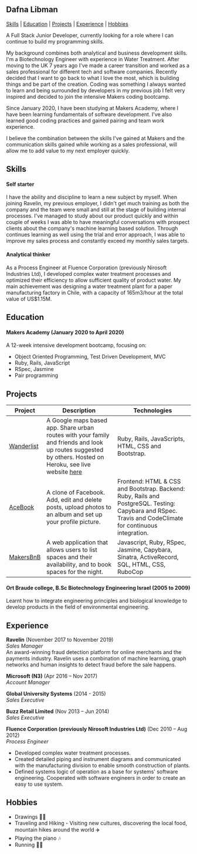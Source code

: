 ## Dafna Libman

[Skills](#skills) | [Education](#education) | [Projects](#projects) | [Experience](#experience) | [Hobbies](#hobbies)

A Full Stack Junior Developer, currently looking for a role where I can continue to build my programming skills.

My background combines both analytical and business development skills. I'm a Biotechnology Engineer with experience in Water Treatment. After moving to the UK 7 years ago I've made a career transition and worked as a sales professional for different tech and software companies. Recently decided that I want to go back to what I love the most, which is building things and be part of the creation. Coding was something I always wanted to learn and being surrounded by developers in my previous job I felt very inspired and decided to join the intensive Makers coding bootcamp.

Since January 2020, I have been studying at Makers Academy, where I have been learning fundamentals of software development. I've also learned good coding practices and gained pairing and team work experience.

I believe the combination between the skills I've gained at Makers and the communication skills gained while working as a sales professional, will allow me to add value to my next employer quickly. 

## Skills

#### Self starter 

I have the ability and discipline to learn a new subject by myself. When joining Ravelin, my previous employer, I didn't get much training as both the company and the team were small and still at the stage of building internal processes. I've managed to study about our product quickly and within couple of weeks I was able to have meaningful conversations with prospect clients about the company's machine learning based solution. Through continues learning as well using the trial and error approach, I was able to improve my sales process and constantly exceed my monthly sales targets.

#### Analytical thinker 

As a Process Engineer at Fluence Corporation (previously Nirosoft Industries Ltd), I developed complex water treatment processes and optimized their efficiency to allow sufficient quality of product water. My main achievement was designing a water treatment plant for a paper manufacturing factory in Chile, with a capacity of 165m3/hour at the total value of US$1.15M. 

## Education

#### Makers Academy (January 2020 to April 2020)

A 12-week intensive development bootcamp, focusing on:
- Object Oriented Programming, Test Driven Development, MVC
- Ruby, Rails, JavaScript
- RSpec, Jasmine
- Pair programming

## Projects

| Project | Description | Technologies |
| --- | --- | --- |
| [Wanderlist](https://github.com/Dlibmanw/Wanderlist) | A Google maps based app. Share urban routes with your family and friends and look up routes suggested by others. Hosted on Heroku, see live website [here](https://wanderlist-makers.herokuapp.com/) | Ruby, Rails, JavaScripts, HTML, CSS and Bootstrap. |
| [AceBook](https://github.com/Dlibmanw/aceBook-PingPong) | A clone of Facebook. Add, edit and delete posts, upload photos to an album and set up your profile picture. | Frontend: HTML & CSS and Bootstrap. Backend: Ruby, Rails and PostgreSQL. Testing: Capybara and RSpec. Travis and CodeClimate for continuous integration. 
| [MakersBnB](https://github.com/Dlibmanw/MakersBnB) | A web application that allows users to list spaces and their availability, and to book spaces for the night. | Javascript, Ruby, RSpec, Jasmine, Capybara, Sinatra, ActiveRecord, SQL, HTML, CSS, RuboCop |

#### Ort Braude college, B.Sc Biotechnology Engineering Israel (2005 to 2009)

Learnt how to integrate engineering principles and biological knowledge to develop products in the field of environmental engineering.

## Experience

**Ravelin** (November 2017 to November 2019)    
*Sales Manager*  
An award-winning fraud detection platform for online merchants and the payments industry. Ravelin uses a combination of machine learning, graph networks and human insights to detect fraud before the sale happens.

**Microsoft (N3)** (Apr 2016 – Nov 2017)   
*Account Manager*  

**Global University Systems** (2014 - 2015)   
*Sales Executive*  

**Buzz Retail Limited** (Nov 2013 – Jun 2014)   
*Sales Executive*

**Fluence Corporation (previously Nirosoft Industries Ltd)** (Dec 2010 – Aug 2012)   
*Process Engineer*
- Developed complex water treatment processes.
- Created detailed piping and instrument diagrams and communicated with the manufacturing division to enable smooth construction of plants.
- Defined systems logic of operation as a base for systems' software engineering. Cooperated with software engineers in order to create an easy to use system.

## Hobbies
- Drawings :woman_artist:
- Traveling and Hiking - Visiting new cultures, discovering the local food, mountain hikes around the world :airplane:
- Playing the piano :notes:
- Running :running_woman:
